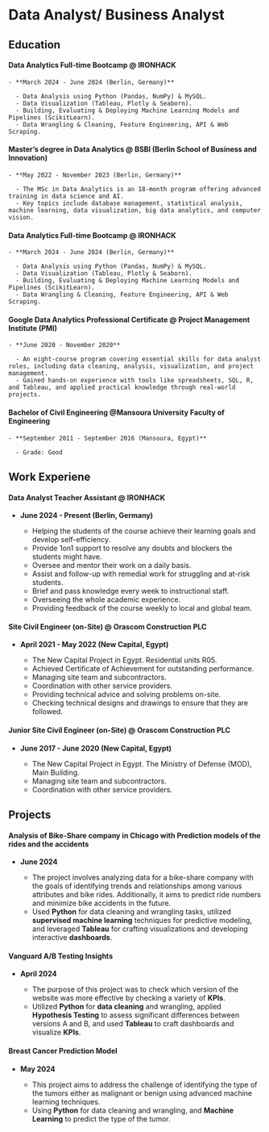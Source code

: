 # Data Analyst/ Business Analyst

## Education


  #### Data Analytics Full-time Bootcamp @ IRONHACK
    - **March 2024 - June 2024 (Berlin, Germany)**
    
      - Data Analysis using Python (Pandas, NumPy) & MySQL.
      - Data Visualization (Tableau, Plotly & Seaborn).
      - Building, Evaluating & Deploying Machine Learning Models and Pipelines (ScikitLearn).
      - Data Wrangling & Cleaning, Feature Engineering, API & Web Scraping.
  
  #### Master’s degree in Data Analytics @ BSBI (Berlin School of Business and Innovation)
    - **May 2022 - November 2023 (Berlin, Germany)**
    
      - The MSc in Data Analytics is an 18-month program offering advanced training in data science and AI.
      - Key topics include database management, statistical analysis, machine learning, data visualization, big data analytics, and computer vision.
  
  #### Data Analytics Full-time Bootcamp @ IRONHACK
    - **March 2024 - June 2024 (Berlin, Germany)**
    
      - Data Analysis using Python (Pandas, NumPy) & MySQL.
      - Data Visualization (Tableau, Plotly & Seaborn).
      - Building, Evaluating & Deploying Machine Learning Models and Pipelines (ScikitLearn).
      - Data Wrangling & Cleaning, Feature Engineering, API & Web Scraping.
  
  #### Google Data Analytics Professional Certificate @ Project Management Institute (PMI)
    - **June 2020 - November 2020**
    
      - An eight-course program covering essential skills for data analyst roles, including data cleaning, analysis, visualization, and project management.
      - Gained hands-on experience with tools like spreadsheets, SQL, R, and Tableau, and applied practical knowledge through real-world projects.
  
  #### Bachelor of Civil Engineering @Mansoura University Faculty of Engineering
    - **September 2011 - September 2016 (Mansoura, Egypt)**
  
      - Grade: Good


## Work Experiene


#### Data Analyst Teacher Assistant @ IRONHACK
  - **June 2024 - Present (Berlin, Germany)**
  
    - Helping the students of the course achieve their learning goals and develop self-efficiency.
    - Provide 1on1 support to resolve any doubts and blockers the students might have.
    - Oversee and mentor their work on a daily basis.
    - Assist and follow-up with remedial work for struggling and at-risk students.
    - Brief and pass knowledge every week to instructional staff.
    - Overseeing the whole academic experience.
    - Providing feedback of the course weekly to local and global team.

#### Site Civil Engineer (on-Site) @ Orascom Construction PLC
  - **April 2021 - May 2022 (New Capital, Egypt)**
  
    - The New Capital Project in Egypt. Residential units R05.
    - Achieved Certificate of Achievement for outstanding performance.
    - Managing site team and subcontractors.
    - Coordination with other service providers.
    - Providing technical advice and solving problems on-site.
    - Checking technical designs and drawings to ensure that they are followed.

#### Junior Site Civil Engineer (on-Site) @ Orascom Construction PLC
  - **June 2017 - June 2020 (New Capital, Egypt)**
   
    - The New Capital Project in Egypt. The Ministry of Defense (MOD), Main Building.
    - Managing site team and subcontractors.
    - Coordination with other service providers.


## Projects


#### Analysis of Bike-Share company in Chicago with Prediction models of the rides and the accidents
  - **June 2024**
  
    - The project involves analyzing data for a bike-share company with the goals of identifying trends and relationships among various attributes and bike rides. Additionally, it aims to predict ride numbers and minimize bike accidents in the future.
    - Used **Python** for data cleaning and wrangling tasks, utilized **supervised machine learning** techniques for predictive modeling, and leveraged **Tableau** for crafting visualizations and developing interactive **dashboards**.

#### Vanguard A/B Testing Insights
  - **April 2024**
  
    - The purpose of this project was to check which version of the website was more effective by checking a variety of **KPIs**.
    - Utilized **Python** for **data cleaning** and wrangling, applied **Hypothesis Testing** to assess significant differences between versions A and B, and used **Tableau** to craft dashboards and visualize **KPIs**.

#### Breast Cancer Prediction Model
  - **May 2024**
  
    - This project aims to address the challenge of identifying the type of the tumors either as malignant or benign using advanced machine learning techniques.
    - Using **Python** for data cleaning and wrangling, and **Machine Learning** to predict the type of the tumor.
      
